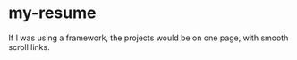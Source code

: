 # my-resume

If I was using a framework, the projects would be on one page, with smooth scroll links.
